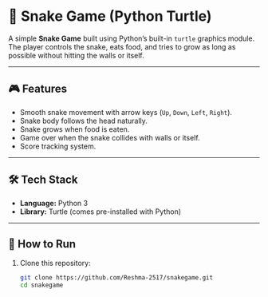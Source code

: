 # 🐍 Snake Game (Python Turtle)

A simple **Snake Game** built using Python’s built-in `turtle` graphics module.  
The player controls the snake, eats food, and tries to grow as long as possible without hitting the walls or itself.  

---

## 🎮 Features
- Smooth snake movement with arrow keys (`Up`, `Down`, `Left`, `Right`).
- Snake body follows the head naturally.
- Snake grows when food is eaten.
- Game over when the snake collides with walls or itself.
- Score tracking system.

---

## 🛠️ Tech Stack
- **Language:** Python 3  
- **Library:** Turtle (comes pre-installed with Python)

---

## 🚀 How to Run
1. Clone this repository:
   ```bash
   git clone https://github.com/Reshma-2517/snakegame.git
   cd snakegame

